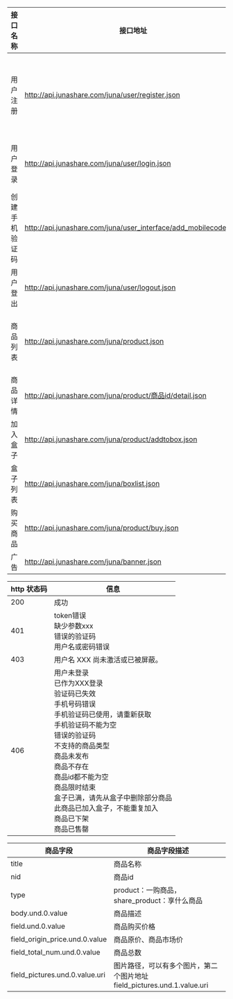 | 接口名称        | 接口地址           | 接口参数  |接口方式|header|status code|
| ------------- |-------------| -----|----|----|-----|
| 用户注册      | http://api.junashare.com/juna/user/register.json | name:手机号，pass：密码，code：手机验证码 |post|X-CSRF-Token:XXX，token的值来自于 http://api.junashare.com/services/session/token|401,406,200|
| 用户登录      |http://api.junashare.com/juna/user/login.json      |name:手机号，pass:密码 |post|X-CSRF-Token:XXX，token的值来自于 http://api.junashare.com/services/session/token|401,403,406,200|
| 创建手机验证码 | http://api.junashare.com/juna/user_interface/add_mobilecode.json |name：手机号|post|X-CSRF-Token:XXX，token的值来自于 http://api.junashare.com/services/session/token|401,406,200|
| 用户登出      | http://api.junashare.com/juna/user/logout.json | 无 |post|X-CSRF-Token:XXX，token的值来自于 http://api.junashare.com/services/session/token|401，406,200|
| 商品列表      | http://api.junashare.com/juna/product.json | page:页码 ,time：到限时结束的秒数|get|X-CSRF-Token:XXX，token的值来自于 http://api.junashare.com/services/session/token|401,200|
| 商品详情      | http://api.junashare.com/juna/product/商品id/detail.json | 无 |get|X-CSRF-Token:XXX，token的值来自于 http://api.junashare.com/services/session/token|406,200，返回数据中product为商品信息，seller为商家信息|
| 加入盒子      | http://api.junashare.com/juna/product/addtobox.json | nid：商品id |post|X-CSRF-Token:XXX，token的值来自于 http://api.junashare.com/services/session/token|403,406,200|
| 盒子列表      | http://api.junashare.com/juna/boxlist.json | 无 |post|X-CSRF-Token:XXX，token的值来自于 http://api.junashare.com/services/session/token|403,,200|
| 购买商品      | http://api.junashare.com/juna/product/buy.json | nid：商品id |post|X-CSRF-Token:XXX，token的值来自于 http://api.junashare.com/services/session/token|403,406,200|
| 广告      | http://api.junashare.com/juna/banner.json |无 |post|X-CSRF-Token:XXX，token的值来自于 http://api.junashare.com/services/session/token|200|



|http 状态码|信息|
|----------|---|
|200|成功|
|401|token错误<br/>缺少参数xxx<br/>错误的验证码<br/>用户名或密码错误|
|403|用户名 XXX 尚未激活或已被屏蔽。|用户未登录
|406|用户未登录<br/>已作为XXX登录<br/>验证码已失效<br/>手机号码错误<br/>手机验证码已使用，请重新获取<br/>手机验证码不能为空<br/>错误的验证码<br/>不支持的商品类型<br/>商品未发布<br/>商品不存在<br/>商品id都不能为空<br/>商品限时结束<br/>盒子已满，请先从盒子中删除部分商品<br/>此商品已加入盒子，不能重复加入<br/>商品已下架<br/>商品已售罄|

|商品字段|商品字段描述|
|------|-----|
|title|商品名称|
|nid|商品id|
|type|product：一购商品，share_product：享什么商品|
|body.und.0.value|商品描述|
|field.und.0.value|商品购买价格|
|field_origin_price.und.0.value|商品原价、商品市场价|
|field_total_num.und.0.value|商品总数|
|field_pictures.und.0.value.uri|图片路径，可以有多个图片，第二个图片地址field_pictures.und.1.value.uri|